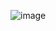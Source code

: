 ![image](https://github.com/Jowell99/Lista_Turistico/assets/142686187/583cf84e-24d1-459b-ba94-1ab2387b9fb0)
